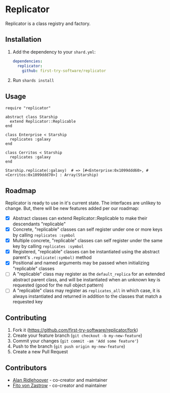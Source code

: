 # Replicator

Replicator is a class registry and factory.

## Installation

1. Add the dependency to your `shard.yml`:

   ```yaml
   dependencies:
     replicator:
       github: first-try-software/replicator
   ```

2. Run `shards install`

## Usage

```crystal
require "replicator"

abstract class Starship
  extend Replicator::Replicable
end

class Enterprise < Starship
  replicates :galaxy
end

class Cerritos < Starship
  replicates :galaxy
end

Starship.replicate(:galaxy)  # => [#<Enterprise:0x1099ddd60>, #<Cerritos:0x1099ddd70>] : Array(Starship)
```

## Roadmap

Replicator is ready to use in it's current state. The interfaces are unlikey to change. But, there will be new features added per our roadmap:

- [x] Abstract classes can extend Replicator::Replicable to make their descendants "replicable"
- [x] Concrete, "replicable" classes can self register under one or more keys by calling `replicates :symbol`
- [x] Multiple concrete, "replicable" classes can self register under the same key by calling `replicates :symbol`
- [x] Registered, "replicable" classes can be instantiated using the abstract parent's `.replicate(:symbol)` method
- [x] Positional and named arguments may be passed when initializing "replicable" classes
- [ ] A "replicable" class may register as the `default_replica` for an extended  abstract parent class, and will be instantiated when an unknown key is requested (good for the null object pattern)
- [ ] A "replicable" class may register as `replicates_all` in which case, it is always instantiated and returned in addition to the classes that match a requested key

## Contributing

1. Fork it (<https://github.com/first-try-software/replicator/fork>)
2. Create your feature branch (`git checkout -b my-new-feature`)
3. Commit your changes (`git commit -am 'Add some feature'`)
4. Push to the branch (`git push origin my-new-feature`)
5. Create a new Pull Request

## Contributors

- [Alan Ridlehoover](https://github.com/aridlehoover) - co-creator and maintainer
- [Fito von Zastrow](https://github.com/Fito) - co-creator and maintainer
